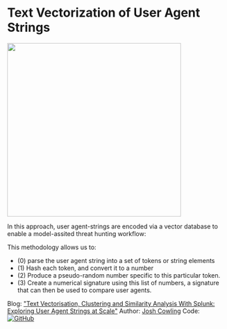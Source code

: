 # Text Vectorization of User Agent Strings
<img src="https://www.splunk.com/content/dam/splunk-blogs/images/en_uk/2024/1/useragent1.jpg" width='400' align='center'></img>

In this approach, user agent-strings are encoded via a vector database to enable a model-assited threat hunting workflow:

This methodology allows us to:
- (0) parse the user agent string into a set of tokens or string elements
- (1) Hash each token, and convert it to a number
- (2) Produce a pseudo-random number specific to this particular token.
- (3) Create a numerical signature using this list of numbers, a signature that can then be used to compare user agents.

Blog: <a href="https://www.splunk.com/en_us/blog/tips-and-tricks/text-vectorisation-clustering-and-similarity-analysis-with-splunk-exploring-user-agent-strings-at-scale.html">"Text Vectorisation, Clustering and Similarity Analysis With Splunk: Exploring User Agent Strings at Scale"</a> Author: <a href="https://www.splunk.com/en_us/blog/author/jcowling.html">Josh Cowling</a>
Code: [![GitHub](https://img.shields.io/badge/github-%23121011.svg?style=for-the-badge&logo=github&logoColor=white)](https://github.com/splunk/splunk-mltk-container-docker/tree/master/beta_content)




